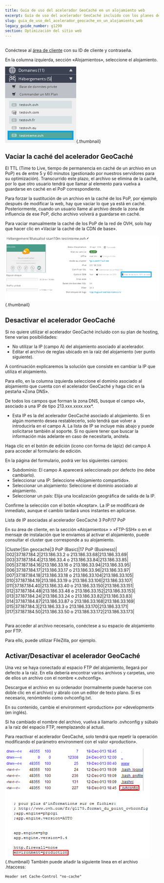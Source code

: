 ```yaml
---
title: Guía de uso del acelerador GeoCaché en un alojamiento web
excerpt: Guía de uso del acelerador GeoCaché incluido con los planes de web hosting.
slug: guia_de_uso_del_acelerador_geocache_en_un_alojamiento_web
legacy_guide_number: g1290
section: Optimización del sitio web
---
```



## 
Conéctese al [área de cliente](https://www.ovh.com/manager/web) con su ID de cliente y contraseña.

En la columna izquierda, sección «Alojamientos», seleccione el alojamiento.

![](images/img_2904.jpg){.thumbnail}


## Vaciar la caché del acelerador GeoCaché
El TTL (Time to Live, tiempo de permanencia en caché de un archivo en un PoP) es de entre 5 y 60 minutos (gestionado por nuestros servidores para su optimización). Transcurrido este plazo, el archivo se elimina de la caché, por lo que otro usuario tendrá que llamar al elemento para vuelva a guardarse en caché en el PoP correspondiente.

Para forzar la sustitución de un archivo en la caché de los PoP, por ejemplo después de modificar la web, hay que vaciar lo que ya está en caché. Posteriormente, cuando un usuario llame al archivo desde la zona de influencia de ese PoP, dicho archivo volverá a guardarse en caché.

Para vaciar manualmente la caché de los PoP de la red de OVH, solo hay que hacer clic en «Vaciar la caché de la CDN de base».

![](images/img_2957.jpg){.thumbnail}


## Desactivar el acelerador GeoCaché
Si no quiere utilizar el acelerador GeoCaché incluido con su plan de hosting, tiene varias posibilidades:


- No utilizar la IP (campo A) del alojamiento asociado al acelerador.
- Editar el archivo de reglas ubicado en la raíz del alojamiento (ver punto siguiente).


A continuación explicaremos la solución que consiste en cambiar la IP que utiliza el alojamiento.

Para ello, en la columna izquierda seleccione el dominio asociado al alojamiento que cuenta con el acelerador GeoCaché y haga clic en la pestaña «Zona DNS».

De todos los campos que forman la zona DNS, busque el campo «A», asociado a una IP de tipo 213.xxx.xxxx.xxx*.

* Esta IP es la del acelerador GeoCaché asociado al alojamiento. Si en algún momento desea restablecerlo, solo tendrá que volver a introducirla en el campo A. La lista de IP se incluye más abajo y puede solicitarse también al soporte. Si no quiere tener que buscar la información más adelante en caso de necesitarla, anótela.

Haga clic en el botón de edición (icono con forma de lápiz) del campo A para acceder al formulario de edición.

En la página del formulario, podrá ver los siguientes campos:


- Subdominio: El campo A aparecerá seleccionado por defecto (no debe cambiarlo).
- Seleccionar una IP: Seleccione «Alojamiento compartido».
- Seleccionar un alojamiento: Seleccione el dominio asociado al alojamiento.
- Seleccionar un país: Elija una localización geográfica de salida de la IP.


Confirme la selección con el botón «Aceptar». La IP se modificará de inmediato, aunque el cambio tardará unos instantes en aplicarse.


Lista de IP asociadas al acelerador GeoCaché 3 PoP/17 PoP

En su área de cliente, en la sección «Alojamientos» > «FTP-SSH» o en el mensaje de instalación que le enviamos al activar el alojamiento, puede consultar el cluster que corresponde a su alojamiento.

|Cluster|Sin geocaché|3 PoP (Basic)|17 PoP (Business)|
|002|37.187.184.2|213.186.33.2 o 213.186.33.68|213.186.33.69|
|003|37.187.184.4|213.186.33.4 o 213.186.33.84|213.186.33.85|
|005|37.187.184.16|213.186.33.16 o 213.186.33.94|213.186.33.95|
|006|37.187.184.17|213.186.33.17 o 213.186.33.96|213.186.33.97|
|007|37.187.184.18|213.186.33.18 o 213.186.33.104|213.186.33.105|
|010|37.187.184.19|213.186.33.19 o 213.186.33.106|213.186.33.107|
|011|37.187.184.40|213.186.33.40 o 213.186.33.150|213.186.33.151|
|012|37.187.184.48|213.186.33.48 o 213.186.33.152|213.186.33.153|
|013|37.187.184.24|213.186.33.24 o 213.186.33.82|213.186.33.83|
|014|37.187.184.87|213.186.33.87 o 213.186.33.168|213.186.33.169|
|015|37.187.184.3|213.186.33.3 o 213.186.33.170|213.186.33.171|
|017|37.187.184.50|213.186.33.50 o 213.186.33.172|213.186.33.173|




## 
Para acceder al archivo necesario, conéctese a su espacio de alojamiento por FTP.

Para ello, puede utilizar FileZilla, por ejemplo.


## Activar/Desactivar el acelerador GeoCaché
Una vez se haya conectado al espacio FTP del alojamiento, llegará por defecto a la raíz. En ella debería encontrar varios archivos y carpetas, uno de ellos un archivo con el nombre «.ovhconfig».

Descargue el archivo en su ordenador (normalmente puede hacerse con doble clic en el archivo) y ábralo con un editor de texto plano. Si es necesario, renómbrelo como ovhconfig.txt.

En su contenido, cambie el environment «production» por «development» (en inglés).

Si ha cambiado el nombre del archivo, vuelva a llamarlo .ovhconfig y súbalo a la raíz del espacio FTP, reemplazando al actual.

Para reactivar el acelerador GeoCaché, solo tendrá que repetir la operación modificando el parámetro environment con el valor «production».

![](images/img_1207.jpg){.thumbnail}
También puede añadir la siguiente linea en el archivo .htaccess: 

```
Header set Cache-Control "no-cache"
```




